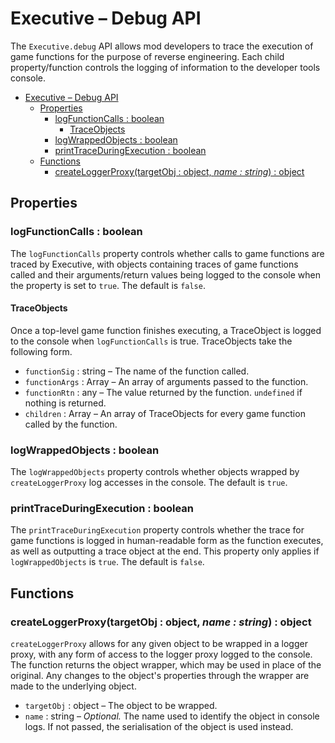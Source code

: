 # Executive – Debug API

The `Executive.debug` API allows mod developers to trace the execution of game functions for the purpose of reverse engineering. Each child property/function controls the logging of information to the developer tools console.

- [Executive – Debug API](#executive--debug-api)
  - [Properties](#properties)
    - [logFunctionCalls : boolean](#logfunctioncalls--boolean)
      - [TraceObjects](#traceobjects)
    - [logWrappedObjects : boolean](#logwrappedobjects--boolean)
    - [printTraceDuringExecution : boolean](#printtraceduringexecution--boolean)
  - [Functions](#functions)
    - [createLoggerProxy(targetObj : object, *name : string*) : object](#createloggerproxytargetobj--object-name--string--object)

## Properties

### logFunctionCalls : boolean

The `logFunctionCalls` property controls whether calls to game functions are traced by Executive, with objects containing traces of game functions called and their arguments/return values being logged to the console when the property is set to `true`. The default is `false`.

#### TraceObjects

Once a top-level game function finishes executing, a TraceObject is logged to the console when `logFunctionCalls` is true. TraceObjects take the following form.

- `functionSig` : string – The name of the function called.
- `functionArgs` : Array – An array of arguments passed to the function.
- `functionRtn` : any – The value returned by the function. `undefined` if nothing is returned.
- `children` : Array<TraceObject> – An array of TraceObjects for every game function called by the function.

### logWrappedObjects : boolean

The `logWrappedObjects` property controls whether objects wrapped by `createLoggerProxy` log accesses in the console. The default is `true`.

### printTraceDuringExecution : boolean

The `printTraceDuringExecution` property controls whether the trace for game functions is logged in human-readable form as the function executes, as well as outputting a trace object at the end. This property only applies if `logWrappedObjects` is `true`. The default is `false`.

## Functions

### createLoggerProxy(targetObj : object, *name : string*) : object

`createLoggerProxy` allows for any given object to be wrapped in a logger proxy, with any form of access to the logger proxy logged to the console. The function returns the object wrapper, which may be used in place of the original. Any changes to the object's properties through the wrapper are made to the underlying object.

- `targetObj` : object – The object to be wrapped.
- `name` : string – *Optional.* The name used to identify the object in console logs. If not passed, the serialisation of the object is used instead.